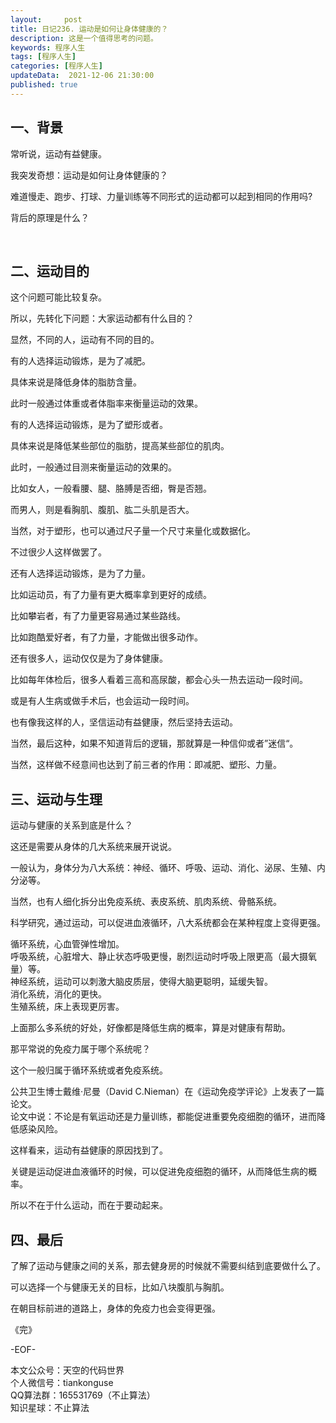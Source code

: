 ```yaml
---   
layout:     post  
title: 日记236. 运动是如何让身体健康的？  
description: 这是一个值得思考的问题。       
keywords: 程序人生  
tags: [程序人生]    
categories: [程序人生]  
updateData:  2021-12-06 21:30:00  
published: true  
---  
```



## 一、背景  
 

常听说，运动有益健康。  


我突发奇想：运动是如何让身体健康的？  


难道慢走、跑步、打球、力量训练等不同形式的运动都可以起到相同的作用吗?  


背后的原理是什么？  

​

## 二、运动目的  


这个问题可能比较复杂。  


所以，先转化下问题：大家运动都有什么目的？  



显然，不同的人，运动有不同的目的。  



有的人选择运动锻炼，是为了减肥。  

具体来说是降低身体的脂肪含量。  

此时一般通过体重或者体脂率来衡量运动的效果。  



有的人选择运动锻炼，是为了塑形或者。  

具体来说是降低某些部位的脂肪，提高某些部位的肌肉。  

此时，一般通过目测来衡量运动的效果的。  

比如女人，一般看腰、腿、胳膊是否细，臀是否翘。  

而男人，则是看胸肌、腹肌、肱二头肌是否大。  

当然，对于塑形，也可以通过尺子量一个尺寸来量化或数据化。  

不过很少人这样做罢了。  



还有人选择运动锻炼，是为了力量。  

比如运动员，有了力量有更大概率拿到更好的成绩。  

比如攀岩者，有了力量更容易通过某些路线。  

比如跑酷爱好者，有了力量，才能做出很多动作。  




还有很多人，运动仅仅是为了身体健康。  

比如每年体检后，很多人看着三高和高尿酸，都会心头一热去运动一段时间。  

或是有人生病或做手术后，也会运动一段时间。  

也有像我这样的人，坚信运动有益健康，然后坚持去运动。  


当然，最后这种，如果不知道背后的逻辑，那就算是一种信仰或者”迷信“。  

当然，这样做不经意间也达到了前三者的作用：即减肥、塑形、力量。  



## 三、运动与生理


运动与健康的关系到底是什么？  


这还是需要从身体的几大系统来展开说说。  


一般认为，身体分为八大系统：神经、循环、呼吸、运动、消化、泌尿、生殖、内分泌等。  


当然，也有人细化拆分出免疫系统、表皮系统、肌肉系统、骨骼系统。  



科学研究，通过运动，可以促进血液循环，八大系统都会在某种程度上变得更强。  


循环系统，心血管弹性增加。  
呼吸系统，心脏增大、静止状态呼吸更慢，剧烈运动时呼吸上限更高（最大摄氧量）等。  
神经系统，运动可以刺激大脑皮质层，使得大脑更聪明，延缓失智。  
消化系统，消化的更快。  
生殖系统，床上表现更厉害。  


上面那么多系统的好处，好像都是降低生病的概率，算是对健康有帮助。  


那平常说的免疫力属于哪个系统呢？  


这个一般归属于循环系统或者免疫系统。  


公共卫生博士戴维·尼曼（David C.Nieman）在《运动免疫学评论》上发表了一篇论文。  
论文中说：不论是有氧运动还是力量训练，都能促进重要免疫细胞的循环，进而降低感染风险。  


这样看来，运动有益健康的原因找到了。  


关键是运动促进血液循环的时候，可以促进免疫细胞的循环，从而降低生病的概率。  


所以不在于什么运动，而在于要动起来。  


## 四、最后  


了解了运动与健康之间的关系，那去健身房的时候就不需要纠结到底要做什么了。  


可以选择一个与健康无关的目标，比如八块腹肌与胸肌。  


在朝目标前进的道路上，身体的免疫力也会变得更强。  





《完》  


-EOF-  



本文公众号：天空的代码世界  
个人微信号：tiankonguse  
QQ算法群：165531769（不止算法）  
知识星球：不止算法  

